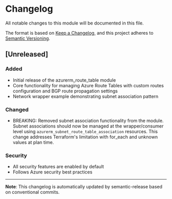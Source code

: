 # Changelog

All notable changes to this module will be documented in this file.

The format is based on [Keep a Changelog](https://keepachangelog.com/en/1.0.0/),
and this project adheres to [Semantic Versioning](https://semver.org/spec/v2.0.0.html).

## [Unreleased]

### Added
- Initial release of the azurerm_route_table module
- Core functionality for managing Azure Route Tables with custom routes configuration and BGP route propagation settings
- Network wrapper example demonstrating subnet association pattern

### Changed
- BREAKING: Removed subnet association functionality from the module. Subnet associations should now be managed at the wrapper/consumer level using `azurerm_subnet_route_table_association` resources. This change addresses Terraform's limitation with for_each and unknown values at plan time.

### Security
- All security features are enabled by default
- Follows Azure security best practices

---

**Note**: This changelog is automatically updated by semantic-release based on conventional commits.